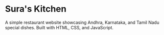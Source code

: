 # Sura's Kitchen
A simple restaurant website showcasing Andhra, Karnataka, and Tamil Nadu special dishes. Built with HTML, CSS, and JavaScript.

